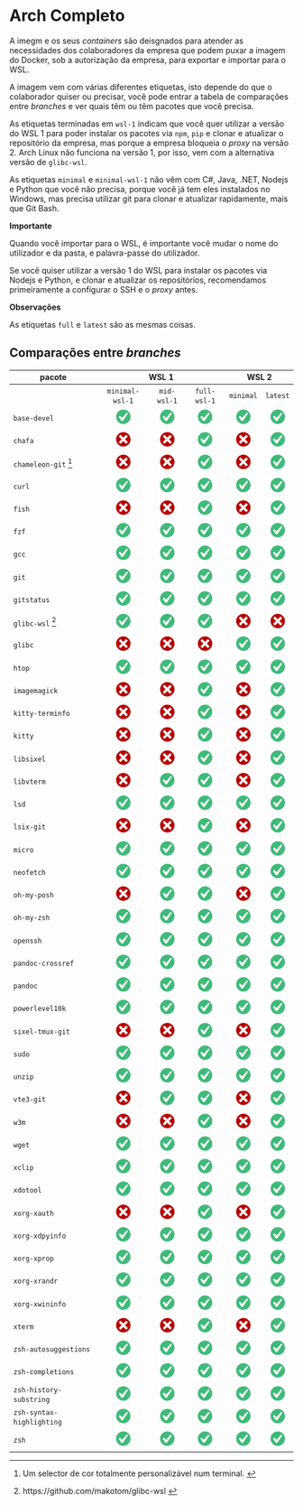 # Arch Completo

A imegm e os seus *containers* são deisgnados para atender as necessidades dos colaboradores da empresa que podem puxar a imagem do Docker, sob a autorização da empresa, para exportar e importar para o WSL. 

A imagem vem com várias diferentes etiquetas, isto depende do que o colaborador quiser ou precisar, você pode entrar a tabela de comparações entre _branches_ e ver quais têm ou têm pacotes que você precisa. 

As etiquetas terminadas em `wsl-1` indicam que você quer utilizar a versão do WSL 1 para poder instalar os pacotes via `npm`, `pip` e clonar e atualizar o repositório da empresa, mas porque a empresa bloqueia o *proxy* na versão 2. Arch Linux não funciona na versão 1, por isso, vem com a alternativa versão de `glibc-wsl`. 

As etiquetas `minimal` e `minimal-wsl-1` não vêm com C#, Java, .NET, Nodejs e Python que você não precisa, porque você já tem eles instalados no Windows, mas precisa utilizar git para clonar e atualizar rapidamente, mais que Git Bash. 

**Importante**

Quando você importar para o WSL, é importante você mudar o nome do utilizador e da pasta, e palavra-passe do utilizador. 

Se você quiser utilizar a versão 1 do WSL para instalar os pacotes via Nodejs e Python, e clonar e atualizar os repositórios, recomendamos primeiramente a configurar o SSH e o _proxy_ antes. 

**Observações**

As etiquetas `full` e `latest` são as mesmas coisas. 

## Comparações entre *branches*
<table>
  <thead>
    <tr class="header">
      <th>pacote</th>
      <th colspan="3" style="text-align: center;">WSL 1</th>
      <th colspan="2" style="text-align: center;">WSL 2</th>
    </tr>
  </thead>
  <tbody>
    <tr class="odd">
      <td></td>
      <td style="text-align: center;"><code>minimal-wsl-1</code></td>
      <td style="text-align: center;"><code>mid-wsl-1</code></td>
      <td style="text-align: center;"><code>full-wsl-1</code></td>
      <td style="text-align: center;"><code>minimal</code></td>
      <td style="text-align: center;"><code>latest</code></td>
    </tr>
    <tr class="even">
      <td><code>base-devel</code></td>
      <td style="text-align: center;"><img src="config/images/yes.png" /></td>
      <td style="text-align: center;"><img src="config/images/yes.png" /></td>
      <td style="text-align: center;"><img src="config/images/yes.png" /></td>
      <td style="text-align: center;"><img src="config/images/yes.png" /></td>
      <td style="text-align: center;"><img src="config/images/yes.png" /></td>
    </tr>
    <tr class="odd">
      <td><code>chafa</code></td>
      <td style="text-align: center;"><img src="config/images/no.png" /></td>
      <td style="text-align: center;"><img src="config/images/no.png" /></td>
      <td style="text-align: center;"><img src="config/images/yes.png" /></td>
      <td style="text-align: center;"><img src="config/images/no.png" /></td>
      <td style="text-align: center;"><img src="config/images/yes.png" /></td>
    </tr>
    <tr class="even">
      <td><code>chameleon-git</code> <a href="#fn1" class="footnote-ref" id="fnref1"
          role="doc-noteref"><sup>1</sup></a></td>
      <td style="text-align: center;"><img src="config/images/no.png" /></td>
      <td style="text-align: center;"><img src="config/images/no.png" /></td>
      <td style="text-align: center;"><img src="config/images/yes.png" /></td>
      <td style="text-align: center;"><img src="config/images/no.png" /></td>
      <td style="text-align: center;"><img src="config/images/yes.png" /></td>
    </tr>
    <tr class="odd">
      <td><code>curl</code></td>
      <td style="text-align: center;"><img src="config/images/yes.png" /></td>
      <td style="text-align: center;"><img src="config/images/yes.png" /></td>
      <td style="text-align: center;"><img src="config/images/yes.png" /></td>
      <td style="text-align: center;"><img src="config/images/yes.png" /></td>
      <td style="text-align: center;"><img src="config/images/yes.png" /></td>
    </tr>
    <tr class="even">
      <td><code>fish</code></td>
      <td style="text-align: center;"><img src="config/images/no.png" /></td>
      <td style="text-align: center;"><img src="config/images/no.png" /></td>
      <td style="text-align: center;"><img src="config/images/yes.png" /></td>
      <td style="text-align: center;"><img src="config/images/no.png" /></td>
      <td style="text-align: center;"><img src="config/images/yes.png" /></td>
    </tr>
    <tr class="odd">
      <td><code>fzf</code></td>
      <td style="text-align: center;"><img src="config/images/yes.png" /></td>
      <td style="text-align: center;"><img src="config/images/yes.png" /></td>
      <td style="text-align: center;"><img src="config/images/yes.png" /></td>
      <td style="text-align: center;"><img src="config/images/yes.png" /></td>
      <td style="text-align: center;"><img src="config/images/yes.png" /></td>
    </tr>
    <tr class="even">
      <td><code>gcc</code></td>
      <td style="text-align: center;"><img src="config/images/yes.png" /></td>
      <td style="text-align: center;"><img src="config/images/yes.png" /></td>
      <td style="text-align: center;"><img src="config/images/yes.png" /></td>
      <td style="text-align: center;"><img src="config/images/yes.png" /></td>
      <td style="text-align: center;"><img src="config/images/yes.png" /></td>
    </tr>
    <tr class="odd">
      <td><code>git</code></td>
      <td style="text-align: center;"><img src="config/images/yes.png" /></td>
      <td style="text-align: center;"><img src="config/images/yes.png" /></td>
      <td style="text-align: center;"><img src="config/images/yes.png" /></td>
      <td style="text-align: center;"><img src="config/images/yes.png" /></td>
      <td style="text-align: center;"><img src="config/images/yes.png" /></td>
    </tr>
    <tr class="even">
      <td><code>gitstatus</code></td>
      <td style="text-align: center;"><img src="config/images/yes.png" /></td>
      <td style="text-align: center;"><img src="config/images/yes.png" /></td>
      <td style="text-align: center;"><img src="config/images/yes.png" /></td>
      <td style="text-align: center;"><img src="config/images/yes.png" /></td>
      <td style="text-align: center;"><img src="config/images/yes.png" /></td>
    </tr>
    <tr class="odd">
      <td><code>glibc-wsl</code> <a href="#fn2" class="footnote-ref" id="fnref2" role="doc-noteref"><sup>2</sup></a>
      </td>
      <td style="text-align: center;"><img src="config/images/yes.png" /></td>
      <td style="text-align: center;"><img src="config/images/yes.png" /></td>
      <td style="text-align: center;"><img src="config/images/yes.png" /></td>
      <td style="text-align: center;"><img src="config/images/no.png" /></td>
      <td style="text-align: center;"><img src="config/images/no.png" /></td>
    </tr>
    <tr class="even">
      <td><code>glibc</code></td>
      <td style="text-align: center;"><img src="config/images/no.png" /></td>
      <td style="text-align: center;"><img src="config/images/no.png" /></td>
      <td style="text-align: center;"><img src="config/images/no.png" /></td>
      <td style="text-align: center;"><img src="config/images/yes.png" /></td>
      <td style="text-align: center;"><img src="config/images/yes.png" /></td>
    </tr>
    <tr class="odd">
      <td><code>htop</code></td>
      <td style="text-align: center;"><img src="config/images/yes.png" /></td>
      <td style="text-align: center;"><img src="config/images/yes.png" /></td>
      <td style="text-align: center;"><img src="config/images/yes.png" /></td>
      <td style="text-align: center;"><img src="config/images/yes.png" /></td>
      <td style="text-align: center;"><img src="config/images/yes.png" /></td>
    </tr>
    <tr class="even">
      <td><code>imagemagick</code></td>
      <td style="text-align: center;"><img src="config/images/no.png" /></td>
      <td style="text-align: center;"><img src="config/images/no.png" /></td>
      <td style="text-align: center;"><img src="config/images/yes.png" /></td>
      <td style="text-align: center;"><img src="config/images/no.png" /></td>
      <td style="text-align: center;"><img src="config/images/yes.png" /></td>
    </tr>
    <tr class="odd">
      <td><code>kitty-terminfo</code></td>
      <td style="text-align: center;"><img src="config/images/no.png" /></td>
      <td style="text-align: center;"><img src="config/images/no.png" /></td>
      <td style="text-align: center;"><img src="config/images/yes.png" /></td>
      <td style="text-align: center;"><img src="config/images/no.png" /></td>
      <td style="text-align: center;"><img src="config/images/yes.png" /></td>
    </tr>
    <tr class="even">
      <td><code>kitty</code></td>
      <td style="text-align: center;"><img src="config/images/no.png" /></td>
      <td style="text-align: center;"><img src="config/images/no.png" /></td>
      <td style="text-align: center;"><img src="config/images/yes.png" /></td>
      <td style="text-align: center;"><img src="config/images/no.png" /></td>
      <td style="text-align: center;"><img src="config/images/yes.png" /></td>
    </tr>
    <tr class="odd">
      <td><code>libsixel</code></td>
      <td style="text-align: center;"><img src="config/images/no.png" /></td>
      <td style="text-align: center;"><img src="config/images/no.png" /></td>
      <td style="text-align: center;"><img src="config/images/yes.png" /></td>
      <td style="text-align: center;"><img src="config/images/no.png" /></td>
      <td style="text-align: center;"><img src="config/images/yes.png" /></td>
    </tr>
    <tr class="even">
      <td><code>libvterm</code></td>
      <td style="text-align: center;"><img src="config/images/no.png" /></td>
      <td style="text-align: center;"><img src="config/images/yes.png" /></td>
      <td style="text-align: center;"><img src="config/images/yes.png" /></td>
      <td style="text-align: center;"><img src="config/images/no.png" /></td>
      <td style="text-align: center;"><img src="config/images/yes.png" /></td>
    </tr>
    <tr class="odd">
      <td><code>lsd</code></td>
      <td style="text-align: center;"><img src="config/images/yes.png" /></td>
      <td style="text-align: center;"><img src="config/images/yes.png" /></td>
      <td style="text-align: center;"><img src="config/images/yes.png" /></td>
      <td style="text-align: center;"><img src="config/images/yes.png" /></td>
      <td style="text-align: center;"><img src="config/images/yes.png" /></td>
    </tr>
    <tr class="even">
      <td><code>lsix-git</code></td>
      <td style="text-align: center;"><img src="config/images/no.png" /></td>
      <td style="text-align: center;"><img src="config/images/no.png" /></td>
      <td style="text-align: center;"><img src="config/images/yes.png" /></td>
      <td style="text-align: center;"><img src="config/images/no.png" /></td>
      <td style="text-align: center;"><img src="config/images/yes.png" /></td>
    </tr>
    <tr class="odd">
      <td><code>micro</code></td>
      <td style="text-align: center;"><img src="config/images/yes.png" /></td>
      <td style="text-align: center;"><img src="config/images/yes.png" /></td>
      <td style="text-align: center;"><img src="config/images/yes.png" /></td>
      <td style="text-align: center;"><img src="config/images/yes.png" /></td>
      <td style="text-align: center;"><img src="config/images/yes.png" /></td>
    </tr>
    <tr class="even">
      <td><code>neofetch</code></td>
      <td style="text-align: center;"><img src="config/images/yes.png" /></td>
      <td style="text-align: center;"><img src="config/images/yes.png" /></td>
      <td style="text-align: center;"><img src="config/images/yes.png" /></td>
      <td style="text-align: center;"><img src="config/images/yes.png" /></td>
      <td style="text-align: center;"><img src="config/images/yes.png" /></td>
    </tr>
    <tr class="odd">
      <td><code>oh-my-posh</code></td>
      <td style="text-align: center;"><img src="config/images/no.png" /></td>
      <td style="text-align: center;"><img src="config/images/yes.png" /></td>
      <td style="text-align: center;"><img src="config/images/yes.png" /></td>
      <td style="text-align: center;"><img src="config/images/no.png" /></td>
      <td style="text-align: center;"><img src="config/images/yes.png" /></td>
    </tr>
    <tr class="even">
      <td><code>oh-my-zsh</code></td>
      <td style="text-align: center;"><img src="config/images/yes.png" /></td>
      <td style="text-align: center;"><img src="config/images/yes.png" /></td>
      <td style="text-align: center;"><img src="config/images/yes.png" /></td>
      <td style="text-align: center;"><img src="config/images/yes.png" /></td>
      <td style="text-align: center;"><img src="config/images/yes.png" /></td>
    </tr>
    <tr class="odd">
      <td><code>openssh</code></td>
      <td style="text-align: center;"><img src="config/images/yes.png" /></td>
      <td style="text-align: center;"><img src="config/images/yes.png" /></td>
      <td style="text-align: center;"><img src="config/images/yes.png" /></td>
      <td style="text-align: center;"><img src="config/images/yes.png" /></td>
      <td style="text-align: center;"><img src="config/images/yes.png" /></td>
    </tr>
    <tr class="even">
      <td><code>pandoc-crossref</code></td>
      <td style="text-align: center;"><img src="config/images/yes.png" /></td>
      <td style="text-align: center;"><img src="config/images/yes.png" /></td>
      <td style="text-align: center;"><img src="config/images/yes.png" /></td>
      <td style="text-align: center;"><img src="config/images/yes.png" /></td>
      <td style="text-align: center;"><img src="config/images/yes.png" /></td>
    </tr>
    <tr class="odd">
      <td><code>pandoc</code></td>
      <td style="text-align: center;"><img src="config/images/yes.png" /></td>
      <td style="text-align: center;"><img src="config/images/yes.png" /></td>
      <td style="text-align: center;"><img src="config/images/yes.png" /></td>
      <td style="text-align: center;"><img src="config/images/yes.png" /></td>
      <td style="text-align: center;"><img src="config/images/yes.png" /></td>
    </tr>
    <tr class="even">
      <td><code>powerlevel10k</code></td>
      <td style="text-align: center;"><img src="config/images/yes.png" /></td>
      <td style="text-align: center;"><img src="config/images/yes.png" /></td>
      <td style="text-align: center;"><img src="config/images/yes.png" /></td>
      <td style="text-align: center;"><img src="config/images/yes.png" /></td>
      <td style="text-align: center;"><img src="config/images/yes.png" /></td>
    </tr>
    <tr class="odd">
      <td><code>sixel-tmux-git</code></td>
      <td style="text-align: center;"><img src="config/images/no.png" /></td>
      <td style="text-align: center;"><img src="config/images/no.png" /></td>
      <td style="text-align: center;"><img src="config/images/yes.png" /></td>
      <td style="text-align: center;"><img src="config/images/no.png" /></td>
      <td style="text-align: center;"><img src="config/images/yes.png" /></td>
    </tr>
    <tr class="even">
      <td><code>sudo</code></td>
      <td style="text-align: center;"><img src="config/images/yes.png" /></td>
      <td style="text-align: center;"><img src="config/images/yes.png" /></td>
      <td style="text-align: center;"><img src="config/images/yes.png" /></td>
      <td style="text-align: center;"><img src="config/images/yes.png" /></td>
      <td style="text-align: center;"><img src="config/images/yes.png" /></td>
    </tr>
    <tr class="odd">
      <td><code>unzip</code></td>
      <td style="text-align: center;"><img src="config/images/yes.png" /></td>
      <td style="text-align: center;"><img src="config/images/yes.png" /></td>
      <td style="text-align: center;"><img src="config/images/yes.png" /></td>
      <td style="text-align: center;"><img src="config/images/yes.png" /></td>
      <td style="text-align: center;"><img src="config/images/yes.png" /></td>
    </tr>
    <tr class="even">
      <td><code>vte3-git</code></td>
      <td style="text-align: center;"><img src="config/images/no.png" /></td>
      <td style="text-align: center;"><img src="config/images/yes.png" /></td>
      <td style="text-align: center;"><img src="config/images/yes.png" /></td>
      <td style="text-align: center;"><img src="config/images/no.png" /></td>
      <td style="text-align: center;"><img src="config/images/yes.png" /></td>
    </tr>
    <tr class="odd">
      <td><code>w3m</code></td>
      <td style="text-align: center;"><img src="config/images/no.png" /></td>
      <td style="text-align: center;"><img src="config/images/no.png" /></td>
      <td style="text-align: center;"><img src="config/images/yes.png" /></td>
      <td style="text-align: center;"><img src="config/images/no.png" /></td>
      <td style="text-align: center;"><img src="config/images/yes.png" /></td>
    </tr>
    <tr class="even">
      <td><code>wget</code></td>
      <td style="text-align: center;"><img src="config/images/yes.png" /></td>
      <td style="text-align: center;"><img src="config/images/yes.png" /></td>
      <td style="text-align: center;"><img src="config/images/yes.png" /></td>
      <td style="text-align: center;"><img src="config/images/yes.png" /></td>
      <td style="text-align: center;"><img src="config/images/yes.png" /></td>
    </tr>
    <tr class="odd">
      <td><code>xclip</code></td>
      <td style="text-align: center;"><img src="config/images/yes.png" /></td>
      <td style="text-align: center;"><img src="config/images/yes.png" /></td>
      <td style="text-align: center;"><img src="config/images/yes.png" /></td>
      <td style="text-align: center;"><img src="config/images/yes.png" /></td>
      <td style="text-align: center;"><img src="config/images/yes.png" /></td>
    </tr>
    <tr class="even">
      <td><code>xdotool</code></td>
      <td style="text-align: center;"><img src="config/images/yes.png" /></td>
      <td style="text-align: center;"><img src="config/images/yes.png" /></td>
      <td style="text-align: center;"><img src="config/images/yes.png" /></td>
      <td style="text-align: center;"><img src="config/images/yes.png" /></td>
      <td style="text-align: center;"><img src="config/images/yes.png" /></td>
    </tr>
    <tr class="odd">
      <td><code>xorg-xauth</code></td>
      <td style="text-align: center;"><img src="config/images/no.png" /></td>
      <td style="text-align: center;"><img src="config/images/no.png" /></td>
      <td style="text-align: center;"><img src="config/images/yes.png" /></td>
      <td style="text-align: center;"><img src="config/images/no.png" /></td>
      <td style="text-align: center;"><img src="config/images/yes.png" /></td>
    </tr>
    <tr class="even">
      <td><code>xorg-xdpyinfo</code></td>
      <td style="text-align: center;"><img src="config/images/yes.png" /></td>
      <td style="text-align: center;"><img src="config/images/yes.png" /></td>
      <td style="text-align: center;"><img src="config/images/yes.png" /></td>
      <td style="text-align: center;"><img src="config/images/yes.png" /></td>
      <td style="text-align: center;"><img src="config/images/yes.png" /></td>
    </tr>
    <tr class="odd">
      <td><code>xorg-xprop</code></td>
      <td style="text-align: center;"><img src="config/images/yes.png" /></td>
      <td style="text-align: center;"><img src="config/images/yes.png" /></td>
      <td style="text-align: center;"><img src="config/images/yes.png" /></td>
      <td style="text-align: center;"><img src="config/images/yes.png" /></td>
      <td style="text-align: center;"><img src="config/images/yes.png" /></td>
    </tr>
    <tr class="even">
      <td><code>xorg-xrandr</code></td>
      <td style="text-align: center;"><img src="config/images/yes.png" /></td>
      <td style="text-align: center;"><img src="config/images/yes.png" /></td>
      <td style="text-align: center;"><img src="config/images/yes.png" /></td>
      <td style="text-align: center;"><img src="config/images/yes.png" /></td>
      <td style="text-align: center;"><img src="config/images/yes.png" /></td>
    </tr>
    <tr class="odd">
      <td><code>xorg-xwininfo</code></td>
      <td style="text-align: center;"><img src="config/images/yes.png" /></td>
      <td style="text-align: center;"><img src="config/images/yes.png" /></td>
      <td style="text-align: center;"><img src="config/images/yes.png" /></td>
      <td style="text-align: center;"><img src="config/images/yes.png" /></td>
      <td style="text-align: center;"><img src="config/images/yes.png" /></td>
    </tr>
    <tr class="even">
      <td><code>xterm</code></td>
      <td style="text-align: center;"><img src="config/images/no.png" /></td>
      <td style="text-align: center;"><img src="config/images/no.png" /></td>
      <td style="text-align: center;"><img src="config/images/yes.png" /></td>
      <td style="text-align: center;"><img src="config/images/no.png" /></td>
      <td style="text-align: center;"><img src="config/images/yes.png" /></td>
    </tr>
    <tr class="odd">
      <td><code>zsh-autosuggestions</code></td>
      <td style="text-align: center;"><img src="config/images/yes.png" /></td>
      <td style="text-align: center;"><img src="config/images/yes.png" /></td>
      <td style="text-align: center;"><img src="config/images/yes.png" /></td>
      <td style="text-align: center;"><img src="config/images/yes.png" /></td>
      <td style="text-align: center;"><img src="config/images/yes.png" /></td>
    </tr>
    <tr class="even">
      <td><code>zsh-completions</code></td>
      <td style="text-align: center;"><img src="config/images/yes.png" /></td>
      <td style="text-align: center;"><img src="config/images/yes.png" /></td>
      <td style="text-align: center;"><img src="config/images/yes.png" /></td>
      <td style="text-align: center;"><img src="config/images/yes.png" /></td>
      <td style="text-align: center;"><img src="config/images/yes.png" /></td>
    </tr>
    <tr class="odd">
      <td><code>zsh-history-substring</code></td>
      <td style="text-align: center;"><img src="config/images/yes.png" /></td>
      <td style="text-align: center;"><img src="config/images/yes.png" /></td>
      <td style="text-align: center;"><img src="config/images/yes.png" /></td>
      <td style="text-align: center;"><img src="config/images/yes.png" /></td>
      <td style="text-align: center;"><img src="config/images/yes.png" /></td>
    </tr>
    <tr class="even">
      <td><code>zsh-syntax-highlighting</code></td>
      <td style="text-align: center;"><img src="config/images/yes.png" /></td>
      <td style="text-align: center;"><img src="config/images/yes.png" /></td>
      <td style="text-align: center;"><img src="config/images/yes.png" /></td>
      <td style="text-align: center;"><img src="config/images/yes.png" /></td>
      <td style="text-align: center;"><img src="config/images/yes.png" /></td>
    </tr>
    <tr class="odd">
      <td><code>zsh</code></td>
      <td style="text-align: center;"><img src="config/images/yes.png" /></td>
      <td style="text-align: center;"><img src="config/images/yes.png" /></td>
      <td style="text-align: center;"><img src="config/images/yes.png" /></td>
      <td style="text-align: center;"><img src="config/images/yes.png" /></td>
      <td style="text-align: center;"><img src="config/images/yes.png" /></td>
    </tr>
  </tbody>
</table>

<section class="footnotes" role="doc-endnotes">
  <hr />
  <ol>
    <li id="fn1" role="doc-endnote">
      <p>Um selector de cor totalmente personalizável num terminal. <a href="#fnref1" class="footnote-back"
          role="doc-backlink">↩︎</a></p>
    </li>
    <li id="fn2" role="doc-endnote">
      <p>https://github.com/makotom/glibc-wsl <a href="#fnref2" class="footnote-back" role="doc-backlink">↩︎</a></p>
    </li>
  </ol>
</section>